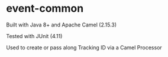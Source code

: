 event-common
=======================

Built with Java 8+ and Apache Camel (2.15.3)

Tested with JUnit (4.11)

Used to create or pass along Tracking ID via a Camel Processor 